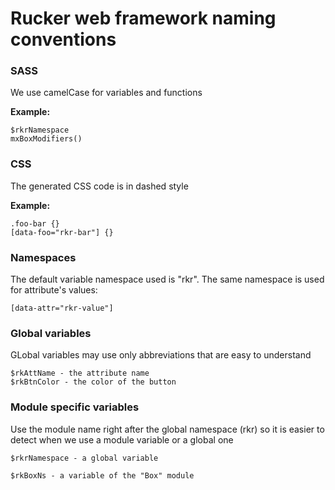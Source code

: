 # Rucker web framework naming conventions

### SASS

We use camelCase for variables and functions

**Example:**

```
$rkrNamespace
mxBoxModifiers()
```


### CSS

The generated CSS code is in dashed style


**Example:**

```
.foo-bar {}
[data-foo="rkr-bar"] {}
```
### Namespaces

The default variable namespace used is "rkr".
The same namespace is used for attribute's values:

```
[data-attr="rkr-value"]
```


### Global variables

GLobal variables may use only abbreviations that are easy to understand

```
$rkAttName - the attribute name
$rkBtnColor - the color of the button
```
### Module specific variables

Use the module name right after the global namespace (rkr) so it is easier to detect when we use a module variable or a global one

```
$rkrNamespace - a global variable

$rkBoxNs - a variable of the "Box" module
```


